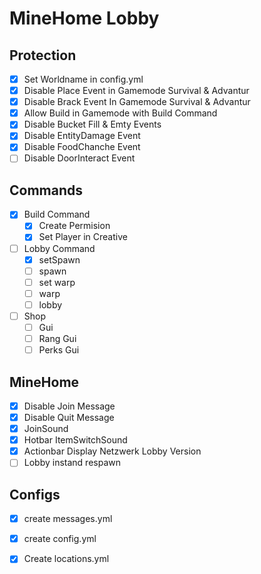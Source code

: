 # MineHome Lobby



## Protection

- [X] Set Worldname in config.yml
- [X] Disable Place Event in Gamemode Survival & Advantur
- [X] Disable Brack Event In Gamemode Survival & Advantur
- [X] Allow Build in Gamemode with Build Command
- [X] Disable Bucket Fill & Emty Events
- [X] Disable EntityDamage Event
- [X] Disable FoodChanche Event
- [ ] Disable DoorInteract Event

## Commands

- [X] Build Command
  - [x] Create Permision
  - [x] Set Player in Creative 
- [ ] Lobby Command
    - [X] setSpawn
    - [ ] spawn
    - [ ] set warp
    - [ ] warp
    - [ ] lobby 
- [ ] Shop
    - [ ] Gui
    - [ ] Rang Gui
    - [ ] Perks Gui

## MineHome
- [X] Disable Join Message
- [X] Disable Quit Message
- [X] JoinSound
- [X] Hotbar ItemSwitchSound
- [X] Actionbar Display Netzwerk Lobby Version
- [ ] Lobby instand respawn

## Configs
- [x] create messages.yml
- [x] create config.yml
- [X] Create locations.yml


  
